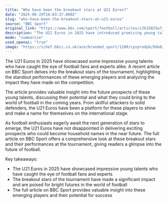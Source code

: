 ```yaml
---
title: "Who have been the breakout stars at U21 Euros?"
date: "2025-06-29T16:03:37.000Z"
slug: "who-have-been-the-breakout-stars-at-u21-euros"
source: "BBC Sport"
original_link: "https://www.bbc.com/sport/football/articles/c2k15025w7jo"
description: "The U21 Euros in 2025 have introduced promising young talents who are making a significant impact and are poised for success in the world of football, as discussed in a recent article on BBC Sport."
mode: "summarize"
used_openai: "true"
image: "https://ichef.bbci.co.uk/ace/branded_sport/1200/cpsprodpb/0de0/live/56009f90-54c4-11f0-8485-7bd50fa63665.jpg"
---
```


The U21 Euros in 2025 have showcased some impressive young talents who have caught the eye of football fans and experts alike. A recent article on BBC Sport delves into the breakout stars of the tournament, highlighting the standout performances of these emerging players and analyzing the impact they have made on the competition.

The article provides valuable insight into the future prospects of these young talents, discussing their potential and what they could bring to the world of football in the coming years. From skillful attackers to solid defenders, the U21 Euros have been a platform for these players to shine and make a name for themselves on the international stage.

As football enthusiasts eagerly await the next generation of stars to emerge, the U21 Euros have not disappointed in delivering exciting prospects who could become household names in the near future. The full article on BBC Sport offers a comprehensive look at these breakout stars and their performances at the tournament, giving readers a glimpse into the future of football.

Key takeaways:
- The U21 Euros in 2025 have showcased impressive young talents who have caught the eye of football fans and experts
- The breakout stars of the tournament have made a significant impact and are poised for bright futures in the world of football
- The full article on BBC Sport provides valuable insight into these emerging players and their potential for success